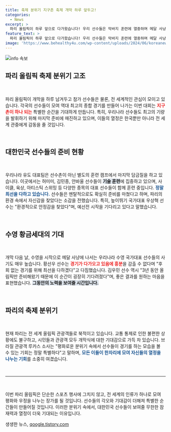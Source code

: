 ```yaml
---
title: 축제 분위기 지구촌 축제 개막 하루 앞두고!
categories:
  - News
excerpt: >
  파리 올림픽이 하루 앞으로 다가왔습니다! 우리 선수들은 막바지 훈련에 열중하며 메달 사냥을 다짐하고 있습니다. 전 세계가 모인 축제의 현장, 파리의 열기를 느껴보세요!
feature_text: >
  파리 올림픽이 하루 앞으로 다가왔습니다! 우리 선수들은 막바지 훈련에 열중하며 메달 사냥을 다짐하고 있습니다. 전 세계가 모인 축제의 현장, 파리의 열기를 느껴보세요!
image: 'https://www.behealthy4u.com/wp-content/uploads/2024/06/koreanews.jpg'
---
```


<p><img src="https://www.behealthy4u.com/wp-content/uploads/2024/06/koreanews.jpg" alt="info 속보" /></p>

<h2 data-ke-size="size26">파리 올림픽 축제 분위기 고조</h2>

<p data-ke-size="size16">&nbsp;</p>

<p>파리 올림픽이 개막을 하루 남겨두고 참가 선수들은 물론, 전 세계적인 관심이 모이고 있습니다. 각국의 선수들이 모여 역대 최고의 종합 경기를 만들어 나가는 이번 대회는 <b><span style="color: #ee2323;">지구촌이 하나 되는</span></b> 특별한 순간을 기대하게 만듭니다. 특히, 우리나라 선수들도 최고의 기량을 발휘하기 위해 마지막 준비에 매진하고 있으며, 이들의 열정은 한국뿐만 아니라 전 세계 관중에게 감동을 줄 것입니다. </p>

<p data-ke-size="size16">&nbsp;</p>

<h2 data-ke-size="size26">대한민국 선수들의 준비 현황</h2>

<p data-ke-size="size16">&nbsp;</p>

<p>우리나라 유도 대표팀은 선수촌이 아닌 별도의 훈련 캠프에서 마지막 담금질을 하고 있습니다. 이곳에서는 허미미, 김민종, 안바울 선수들이 <b><span style="background-color: #21538527;">기술 훈련</span></b>에 집중하고 있으며, 사이클, 육상, 아티스틱 스위밍 등 다양한 종목의 대표 선수들이 함께 훈련 중입니다. <b><span style="color: #1a5490;">정말 최선을 다하고 있습니다.</span></b> 선수들은 멘탈적으로도 확실히 준비를 마쳤다고 하며, 파리의 환경 속에서 자신감을 찾았다는 소감을 전했습니다. 특히, 높이뛰기 국가대표 우상혁 선수는 "환경적으로 안정감을 찾았다"며, 예선전 시작을 기다리고 있다고 말했습니다.</p>

<p data-ke-size="size16">&nbsp;</p>

<h2 data-ke-size="size26">수영 황금세대의 기대</h2>

<p data-ke-size="size16">&nbsp;</p>

<p>개막 다음 날, 수영을 시작으로 메달 사냥에 나서는 우리나라 수영 국가대표 선수들의 사기도 매우 높습니다. 황선우 선수는 <b><span style="color: #ee2323;">경기가 다가오고 있음에 흥분</span></b>을 감출 수 없다며 "후회 없는 경기를 위해 최선을 다하겠다"고 다짐했습니다. 김우민 선수 역시 "3년 동안 올림픽만 준비해왔기 때문에 이 순간이 굉장히 기다려졌다"며, 좋은 결과를 원하는 마음을 표현했습니다. <b><span style="background-color: #21538527;">그동안의 노력을 보여줄 시간입니다.</span></b></p>

<p data-ke-size="size16">&nbsp;</p>

<h2 data-ke-size="size26">파리의 축제 분위기</h2>

<p data-ke-size="size16">&nbsp;</p>

<p>현재 파리는 전 세계 올림픽 관광객들로 북적이고 있습니다. 교통 통제로 인한 불편한 상황에도 불구하고, 시민들과 관광객 모두 개막식에 대한 기대감으로 가득 차 있습니다. 브라질 관광객 루카스 소사는 "평화로운 분위기 속에서 선수들이 경기를 하는 모습을 볼 수 있는 기회는 정말 특별하다"고 말하며, <b><span style="color: #1a5490;">모든 이들이 한자리에 모여 자신들의 열정을 나누는 기회</span></b>를 소중히 여겼습니다.</p>

<p data-ke-size="size16">&nbsp;</p>

<hr>

<p data-ke-size="size16">&nbsp;</p>

<p>이번 파리 올림픽은 단순한 스포츠 행사에 그치지 않고, 전 세계의 인류가 하나로 모여 평화와 우정을 나누는 장가를 될 것입니다. 선수들의 각오와 기대감이 더해져 특별한 순간들이 만들어질 것입니다. 이러한 분위기 속에서, 대한민국 선수들이 보여줄 무한한 잠재력과 열정이 더욱 기대되는 이유입니다. </p>
생생한 뉴스, <a href="https://qoogle.tistory.com" rel="dofollow">qoogle.tistory.com</a>


